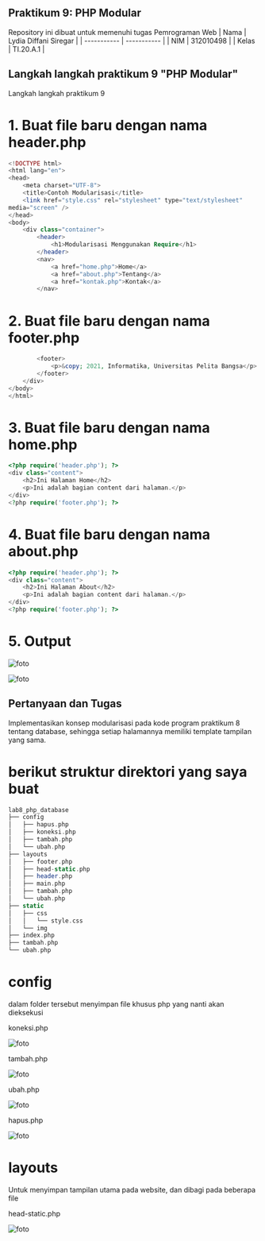 ## Praktikum 9: PHP Modular
Repository ini dibuat untuk memenuhi tugas Pemrograman Web
| Nama      | Lydia Diffani Siregar |
| ----------- | ----------- |
| NIM     | 312010498       |
| Kelas   | TI.20.A.1        |


## Langkah langkah praktikum 9 "PHP Modular"
Langkah langkah praktikum 9
# 1. Buat file baru dengan nama header.php
```php
<!DOCTYPE html>
<html lang="en">
<head>
    <meta charset="UTF-8">
    <title>Contoh Modularisasi</title>
    <link href="style.css" rel="stylesheet" type="text/stylesheet"
media="screen" />
</head>
<body>
    <div class="container">
        <header>
            <h1>Modularisasi Menggunakan Require</h1>
        </header>
        <nav>
            <a href="home.php">Home</a>
            <a href="about.php">Tentang</a>
            <a href="kontak.php">Kontak</a>
        </nav>
```
# 2. Buat file baru dengan nama footer.php
```php
        <footer>
            <p>&copy; 2021, Informatika, Universitas Pelita Bangsa</p>
        </footer>
    </div>
</body>
</html>
```
# 3. Buat file baru dengan nama home.php
```php
<?php require('header.php'); ?>
<div class="content">
    <h2>Ini Halaman Home</h2>
    <p>Ini adalah bagian content dari halaman.</p>
</div>
<?php require('footer.php'); ?>
```
# 4. Buat file baru dengan nama about.php
```php
<?php require('header.php'); ?>
<div class="content">
    <h2>Ini Halaman About</h2>
    <p>Ini adalah bagian content dari halaman.</p>
</div>
<?php require('footer.php'); ?>
```
# 5. Output
![foto](foto/1.PNG)


![foto](foto/2.PNG)


## Pertanyaan dan Tugas
Implementasikan konsep modularisasi pada kode program praktikum 8 tentang
database, sehingga setiap halamannya memiliki template tampilan yang sama.

# berikut struktur direktori yang saya buat
```php
lab8_php_database
├── config
│   ├── hapus.php
│   ├── koneksi.php
│   ├── tambah.php
│   └── ubah.php
├── layouts
│   ├── footer.php
│   ├── head-static.php
│   ├── header.php
│   ├── main.php
│   ├── tambah.php
│   └── ubah.php
├── static
│   ├── css
│   │   └── style.css
│   └── img
├── index.php
├── tambah.php
└── ubah.php
```
# config
dalam folder tersebut menyimpan file khusus php yang nanti akan dieksekusi

koneksi.php

![foto](foto/3.PNG)

tambah.php

![foto](foto/4.PNG)

ubah.php

![foto](foto/5.PNG)

hapus.php

![foto](foto/6.PNG)

# layouts
Untuk menyimpan tampilan utama pada website, dan dibagi pada beberapa file

head-static.php

![foto](foto/7.PNG)